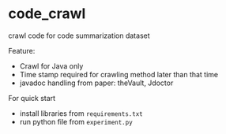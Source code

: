 # code_crawl
crawl code for code summarization dataset

Feature:
- Crawl for Java only
- Time stamp required for crawling method later than that time 
- javadoc handling from  paper: theVault, Jdoctor
 
For quick start
- install libraries from `requirements.txt`
- run python file from `experiment.py`